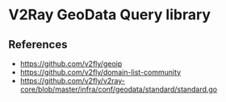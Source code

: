 # V2Ray GeoData Query library

## References

- <https://github.com/v2fly/geoip>
- <https://github.com/v2fly/domain-list-community>
- <https://github.com/v2fly/v2ray-core/blob/master/infra/conf/geodata/standard/standard.go>
